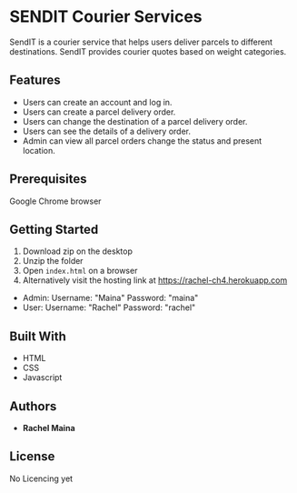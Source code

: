 # SENDIT Courier Services

SendIT is a courier service that helps users deliver parcels to different destinations. SendIT provides courier quotes based on weight categories.

## Features
- Users can create an account and log in.
- Users can create a parcel delivery order.
- Users can change the destination of a parcel delivery order.
- Users can see the details of a delivery order.
- Admin can view all parcel orders change the status and present location.

## Prerequisites

Google Chrome browser

## Getting Started

1. Download zip on the desktop
2. Unzip the folder 
3. Open `index.html` on a browser
4. Alternatively visit the hosting link at https://rachel-ch4.herokuapp.com

 - Admin: Username: "Maina" Password: "maina"
 - User: Username: "Rachel" Password: "rachel"

## Built With

* HTML
* CSS
* Javascript


## Authors

* **Rachel Maina** 


## License

No Licencing yet



